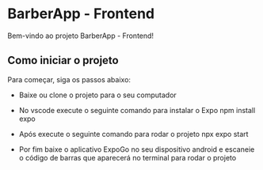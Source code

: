 # BarberApp - Frontend

Bem-vindo ao projeto BarberApp - Frontend!

## Como iniciar o projeto

Para começar, siga os passos abaixo:

* Baixe ou clone o projeto para o seu computador
  
* No vscode execute o seguinte comando para instalar o Expo npm install expo
  
* Após execute o seguinte comando para rodar o projeto npx expo start
  
* Por fim baixe o aplicativo ExpoGo no seu dispositivo android e escaneie o código de barras que aparecerá no terminal para rodar o projeto
